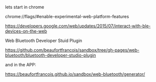 lets start in chrome

chrome://flags/#enable-experimental-web-platform-features


https://developers.google.com/web/updates/2015/07/interact-with-ble-devices-on-the-web

Web Bluetooth Developer Stuid Plugin

https://github.com/beaufortfrancois/sandbox/tree/gh-pages/web-bluetooth/bluetooth-developer-studio-plugin

and in the APP:

https://beaufortfrancois.github.io/sandbox/web-bluetooth/generator/
